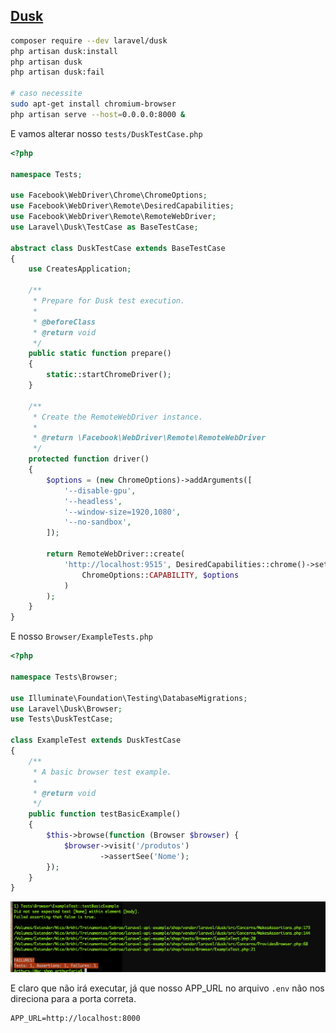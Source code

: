 ## [Dusk](https://laravel.com/docs/6.x/dusk)

```bash
composer require --dev laravel/dusk
php artisan dusk:install
php artisan dusk
php artisan dusk:fail

# caso necessite
sudo apt-get install chromium-browser
php artisan serve --host=0.0.0.0:8000 &
```

E vamos alterar nosso `tests/DuskTestCase.php`

```php
<?php

namespace Tests;

use Facebook\WebDriver\Chrome\ChromeOptions;
use Facebook\WebDriver\Remote\DesiredCapabilities;
use Facebook\WebDriver\Remote\RemoteWebDriver;
use Laravel\Dusk\TestCase as BaseTestCase;

abstract class DuskTestCase extends BaseTestCase
{
    use CreatesApplication;

    /**
     * Prepare for Dusk test execution.
     *
     * @beforeClass
     * @return void
     */
    public static function prepare()
    {
        static::startChromeDriver();
    }

    /**
     * Create the RemoteWebDriver instance.
     *
     * @return \Facebook\WebDriver\Remote\RemoteWebDriver
     */
    protected function driver()
    {
        $options = (new ChromeOptions)->addArguments([
            '--disable-gpu',
            '--headless',
            '--window-size=1920,1080',
            '--no-sandbox',
        ]);

        return RemoteWebDriver::create(
            'http://localhost:9515', DesiredCapabilities::chrome()->setCapability(
                ChromeOptions::CAPABILITY, $options
            )
        );
    }
}

```

E nosso `Browser/ExampleTests.php`

```php
<?php

namespace Tests\Browser;

use Illuminate\Foundation\Testing\DatabaseMigrations;
use Laravel\Dusk\Browser;
use Tests\DuskTestCase;

class ExampleTest extends DuskTestCase
{
    /**
     * A basic browser test example.
     *
     * @return void
     */
    public function testBasicExample()
    {
        $this->browse(function (Browser $browser) {
            $browser->visit('/produtos')
                    ->assertSee('Nome');
        });
    }
}

```

![image-20200131022245966](assets/image-20200131022245966.png)

E claro que não irá executar, já que nosso APP_URL no arquivo `.env` não nos direciona para a porta correta.

```.env
APP_URL=http://localhost:8000
```

